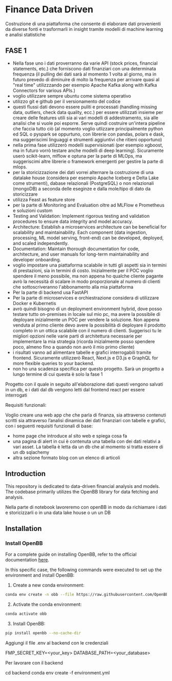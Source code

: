 
# Finance Data Driven

Costruzione di una piattaforma che consente di elaborare dati provenienti da diverse fonti e trasformarli in insight tramite modelli di machine learning e analisi statistiche

## FASE 1
- Nella fase uno i dati proverranno da varie API (stock prices, financial statements, etc.) che forniscono dati finanziari con una determinata frequenza (il pulling dei dati sarà al momento 1 volta al giorno, ma in futuro prevedo di diminuire di molto la frequenza per arrivare quasi al "real time" utilizzzando per esempio Apache Kafka along with Kafka Connectors for various APIs.)
- voglio utilizzare sempre ubuntu come sistema operativo
- utilizzo git e github per il versionamento del codice 
- questi flussi dati devono essere puliti e processati (handling missing data, outliers, check data quality, ecc.) per essere utilizzati insieme per creare delle features utili sia ai vari modelli di addestramento, sia alle analisi che si vuole poi esporre. Serve quindi costruire un'intera pipeline che faccia tutto ciò (al momento voglio utlizzare principalmente python ed SQL o pyspark se oppurtuno, con librerie con pandas, polars e dask, ma suggeriscimi linguaggi e strumenti aggiuntivi che ritieni opportuno)
- nella prima fase utilizzerò modelli supervisionati (per esempio xgboost, ma in futuro vorrò testare anche modelli di deep learning). Sicuramente userò scikit-learn, mlflow e optuna per la parte di MLOps, ma suggeriscimi altre librerie o framework emergenti per gestire la parte di mlops. 
- per la storicizzazione dei dati vorrei alternare la costruzione di una datalake house (considera per esempio Apache Iceberg e Delta Lake come strumenti), dabase relazionali (PostgreSQL) o non relazionali (mongoDB) a seconda delle eseginze e dalla mole/tipo di dato da storicizzare
- utilizza Feast as feature store
- per la parte di Monitoring and Evaluation oltre ad MLFlow e Prometheus e soluzioni custom
- Testing and Validation: Implement rigorous testing and validation procedures to ensure data integrity and model accuracy.
- Architecture: Establish a microservices architecture can be beneficial for scalability and maintainability. Each component (data ingestion, processing, ML model serving, front-end) can be developed, deployed, and scaled independently.
- Documentation: Maintain thorough documentation for code, architecture, and user manuals for long-term maintainability and developer onboarding.
- voglio impostare una piattaforma scalabile in tutti gli aspetti sia in termini di prestazioni, sia in termini di costo. Inizialmente per il POC voglio spendere il meno possibile, ma non appena ho qualche cliente pagante avrò la necessità di scalare in modo proporzionale al numero di clienti che sottoscriveranno l'abbonamento alla mia piattaforma
- Per la parte di backend usa FastAPI
- Per la parte di microservices e orchiestrazione considera di utilizzare Docker e Kubernetis
- avrò quindi bisogno di un deployment environment hybrid, dove posso testare tutto on-premises in locale sul mio pc, ma avere la possibile di deployare inizialmente un POC per vendere la soluzione. Non appena venduta al primo cliente devo avere la possibilità di deployare il prodotto completo in un ottica scalabile con il numero di clienti. Suggerisci tu le migliori opzioni nelle varie parti di architettura necessarie per implementare la mia strategia (ricorda inizialmente posso spendere poco, almeno fino a quando non avrò il mio primo cliente)
- i risultati vanno ad alimentare tabelle e grafici interrogabili tramite frontend. Sicuramente utilizzerò React, Next.js e D3.js  e GraphQL for more flexible queries to your backend.
- non ho una scadenza specifica per questo progetto. Sarà un progetto a lungo termine di cui questa è solo la fase 1





























Progetto con il quale in seguito all'elaborazione dati questi vengono salvati in un db, e i dati dal db vengono letti dal frontend react per essere interrogati

Requisiti funzionali:

Voglio creare una web app che che parla di finanza, sia attraverso contenuti scritti sia attraverso l’analisi dinamica dei dati finanziari con tabelle e grafici, con i seguenti requisiti funzionali di base:

- home page che introduce al sito web e spiega cosa fa
- una pagina di alert in cui è contenuta una tabella con dei dati relativi a vari asset. La tabella è letta da un db che al momento si tratta essere di un db sqlachemy
- altra sezione formato blog con un elenco di articoli


## Introduction
This repository is dedicated to data-driven financial analysis and models. The codebase primarily utilizes the OpenBB library for data fetching and analysis.

Nella parte di notebook lavoreremo con openBB in modo da richiamare i dati e storicizzarli o in una data lake house o un un DB



## Installation


### Install OpenBB

For a complete guide on installing OpenBB, refer to the official documentation [here](https://docs.openbb.co/terminal/installation/pypi).

In this specific case, the following commands were executed to set up the environment and install OpenBB:

1. Create a new conda environment:
```bash
conda env create -n obb --file https://raw.githubusercontent.com/OpenBB-finance/OpenBBTerminal/main/build/conda/conda-3-9-env.yaml
```

2. Activate the conda environment:
```bash
conda activate obb
```

3. Install OpenBB:
```bash
pip install openbb --no-cache-dir
```



Aggiungi il file .env al backend con le credenziali

FMP_SECRET_KEY=<your_key>
DATABASE_PATH=<your_database>


Per lavorare con il backend

cd backend
conda env create -f environment.yml
